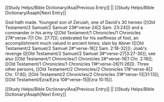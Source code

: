 [[Study Helps/Bible Dictionary/Asa|Previous Entry]]  ||  [[Study Helps/Bible Dictionary/Asaph|Next Entry]]

 God hath made. Youngest son of Zeruiah, one of David's 30 heroes ([[Old Testament/2 Samuel/2 Samuel 23#^verse-24|2 Sam. 23:24]]) and a commander in his army ([[Old Testament/1 Chronicles/1 Chronicles 27#^verse-7|1 Chr. 27:7]]); celebrated for his swiftness of foot, an accomplishment much valued in ancient times; slain by Abner ([[Old Testament/2 Samuel/2 Samuel 2#^verse-18|2 Sam. 2:18-32]]); Joab's revenge ([[Old Testament/2 Samuel/2 Samuel 3#^verse-27|3:27-30]]; see also [[Old Testament/1 Chronicles/1 Chronicles 2#^verse-16|1 Chr. 2:16]]; [[Old Testament/1 Chronicles/1 Chronicles 11#^verse-26|11:26]]). Three other persons, [[Old Testament/2 Chronicles/2 Chronicles 17#^verse-8|2 Chr. 17:8]]; [[Old Testament/2 Chronicles/2 Chronicles 31#^verse-13|31:13]]; [[Old Testament/Ezra/Ezra 10#^verse-15|Ezra 10:15]].

[[Study Helps/Bible Dictionary/Asa|Previous Entry]]  ||  [[Study Helps/Bible Dictionary/Asaph|Next Entry]]